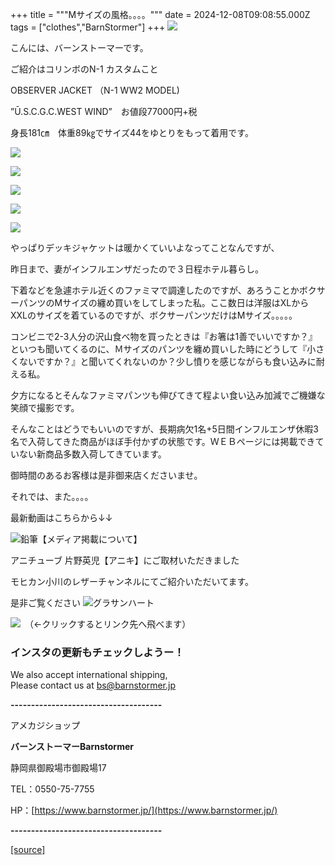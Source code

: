+++
title = """Mサイズの風格。。。。"""
date = 2024-12-08T09:08:55.000Z
tags = ["clothes","BarnStormer"]
+++
[![](https://stat.ameba.jp/user_images/20231023/16/barnstormer-go/b2/03/p/o0420015015354743273.png)](https://ameblo.jp/barnstormer-go/entry-12825670498.html)

こんには、バーンストーマーです。

ご紹介はコリンボのN-1 カスタムこと

OBSERVER JACKET （N-1 WW2 MODEL)

”Ū.S.C.G.C.WEST WIND”　お値段77000円+税

身長181㎝　体重89㎏でサイズ44をゆとりをもって着用です。

[![](https://stat.ameba.jp/user_images/20241208/17/barnstormer-go/cc/2b/j/o0466070015519235764.jpg)](https://stat.ameba.jp/user_images/20241208/17/barnstormer-go/cc/2b/j/o0466070015519235764.jpg)

[![](https://stat.ameba.jp/user_images/20241208/17/barnstormer-go/b7/d6/j/o0466070015519235769.jpg)](https://stat.ameba.jp/user_images/20241208/17/barnstormer-go/b7/d6/j/o0466070015519235769.jpg)

[![](https://stat.ameba.jp/user_images/20241208/17/barnstormer-go/80/4f/j/o0466070015519235771.jpg)](https://stat.ameba.jp/user_images/20241208/17/barnstormer-go/80/4f/j/o0466070015519235771.jpg)

[![](https://stat.ameba.jp/user_images/20241208/17/barnstormer-go/18/e7/j/o0466070015519235766.jpg)](https://stat.ameba.jp/user_images/20241208/17/barnstormer-go/18/e7/j/o0466070015519235766.jpg)

[![](https://stat.ameba.jp/user_images/20241208/17/barnstormer-go/9a/2f/j/o0466070015519235773.jpg)](https://stat.ameba.jp/user_images/20241208/17/barnstormer-go/9a/2f/j/o0466070015519235773.jpg)

やっぱりデッキジャケットは暖かくていいよなってことなんですが、

昨日まで、妻がインフルエンザだったので３日程ホテル暮らし。

下着などを急遽ホテル近くのファミマで調達したのですが、あろうことかボクサーパンツのMサイズの纏め買いをしてしまった私。ここ数日は洋服はXLからXXLのサイズを着ているのですが、ボクサーパンツだけはMサイズ。。。。。

コンビニで2-3人分の沢山食べ物を買ったときは『お箸は1善でいいですか？』といつも聞いてくるのに、Ｍサイズのパンツを纏め買いした時にどうして『小さくないですか？』と聞いてくれないのか？少し憤りを感じながらも食い込みに耐える私。

夕方になるとそんなファミマパンツも伸びてきて程よい食い込み加減でご機嫌な笑顔で撮影です。

そんなことはどうでもいいのですが、長期病欠1名+5日間インフルエンザ休暇3名で入荷してきた商品がほぼ手付かずの状態です。ＷＥＢページには掲載できていない新商品多数入荷してきています。

御時間のあるお客様は是非御来店くださいませ。

それでは、また。。。。

最新動画はこちらから↓↓

![鉛筆](https://stat100.ameba.jp/blog/ucs/img/char/char3/519.png)【メディア掲載について】

アニチューブ 片野英児【アニキ】にご取材いただきました

モヒカン小川のレザーチャンネルにてご紹介いただいてます。

是非ご覧ください ![グラサンハート](https://stat100.ameba.jp/blog/ucs/img/char/char3/148.png)

[![](https://stat.ameba.jp/user_images/20230412/16/barnstormer-go/6a/23/p/o0108010815269242493.png)](https://www.instagram.com/barnstormer_daily/)　（←クリックするとリンク先へ飛べます）

### インスタの更新もチェックしようー！

We also accept international shipping,  
Please contact us at bs@barnstormer.jp

**\-------------------------------------**

アメカジショップ

**バーンストーマーBarnstormer**

静岡県御殿場市御殿場17

TEL：0550-75-7755

HP：[https://www.barnstormer.jp/](https://www.barnstormer.jp/)

**\-------------------------------------**

[[source]](https://ameblo.jp/barnstormer-go/entry-12877915685.html)
